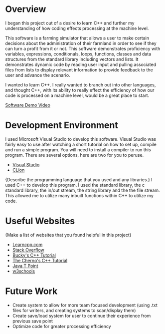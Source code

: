 # Overview

I began this project out of a desire to learn C++ and further my understanding of how coding effects processing at the machine level.

This software is a farming simulator that allows a user to make certain decisions about the administration of their farmland in order to see if they can turn a profit from it 
or not. This software demonstrates proficiency with variables, expressions, conditionals, loops, functions, classes and data structures from the standard library including
vectors and lists. It demonstrates dynamic code by reading user input and pulling associated files from lists to display relevant information to provide feedback to the user
and advance the scenario.

I wanted to learn C++. I really wanted to branch out into other languages, and thought C++, with its ability to really effect the efficiency of how our code is processed on a 
machine level, would be a great place to start.

[Software Demo Video](https://youtu.be/VrIdVKgcob0)

# Development Environment

I used Microsoft Visual Studio to develop this software. Visual Studio was fairly easy to use after watching a short tutorial on how to set up, compile and run a simple program.
You will need to install a compiler to run this program. There are several options, here are two for you to peruse.
* [Visual Studio](https://visualstudio.microsoft.com/downloads/)
* [CLion](https://www.jetbrains.com/clion/download/#section=windows)

{Describe the programming language that you used and any libraries.}
I used C++ to develop this program. I used the standard library, the c standard library, the in/out stream, 
the string library and the  the file stream. This allowed me to utilize many inbuilt functions within C++ to utilize my code. 

# Useful Websites

{Make a list of websites that you found helpful in this project}
* [Learncpp.com](https://www.learncpp.com/)
* [Stack Overflow](https://stackoverflow.com/questions/tagged/c%2B%2B)
* [Bucky's C++ Tutorial](https://www.youtube.com/watch?v=GMx_G05cqYI&list=PLF541C2C1F671AEF6)
* [The Cherno's C++ Tutorial](https://www.youtube.com/watch?v=18c3MTX0PK0)
* [Java T Point](https://www.javatpoint.com/cpp-tutorial)
* [w3schools](https://www.w3schools.com/cpp/default.asp)

# Future Work

* Create system to allow for more team focused development (using .txt files for writers, and creating systems to scan/display them)
* Create save/load system for user to continue their experience from previous save point
* Optimize code for greater processing efficiency